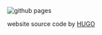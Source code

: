 ![github pages](https://github.com/ytkhs/ytkhs.github.io/workflows/github%20pages/badge.svg)

website source code by [HUGO](https://gohugo.io/)
